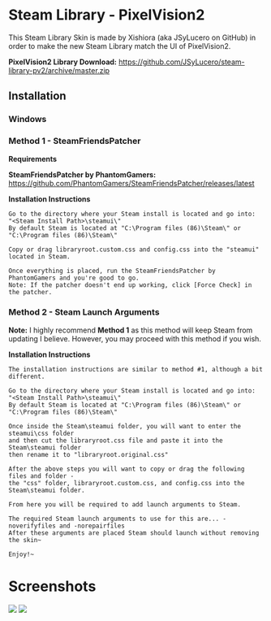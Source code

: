 # Steam Library - PixelVision2
This Steam Library Skin is made by Xishiora (aka JSyLucero on GitHub) in order to make the new Steam Library match the UI of PixelVision2.  

**PixelVision2 Library Download:** https://github.com/JSyLucero/steam-library-pv2/archive/master.zip

## Installation
### Windows
### Method 1 - SteamFriendsPatcher
**Requirements**

**SteamFriendsPatcher by PhantomGamers:** https://github.com/PhantomGamers/SteamFriendsPatcher/releases/latest  

**Installation Instructions**

    Go to the directory where your Steam install is located and go into:
    "<Steam Install Path>\steamui\"
    By default Steam is located at "C:\Program files (86)\Steam\" or "C:\Program files (86)\Steam\"
    
    Copy or drag libraryroot.custom.css and config.css into the "steamui" located in Steam.
    
    Once everything is placed, run the SteamFriendsPatcher by PhantomGamers and you're good to go.
    Note: If the patcher doesn't end up working, click [Force Check] in the patcher.

### Method 2 - Steam Launch Arguments
**Note:** I highly recommend **Method 1** as this method will keep Steam from updating I believe.
However, you may proceed with this method if you wish.

**Installation Instructions**

    The installation instructions are similar to method #1, although a bit different.

    Go to the directory where your Steam install is located and go into:
    "<Steam Install Path>\steamui\"
    By default Steam is located at "C:\Program files (86)\Steam\" or "C:\Program files (86)\Steam\"
    
    Once inside the Steam\steamui folder, you will want to enter the steamui\css folder 
    and then cut the libraryroot.css file and paste it into the Steam\steamui folder
    then rename it to "libraryroot.original.css"

    After the above steps you will want to copy or drag the following files and folder -
    the "css" folder, libraryroot.custom.css, and config.css into the Steam\steamui folder.
    
    From here you will be required to add launch arguments to Steam.
    
    The required Steam launch arguments to use for this are... -noverifyfiles and -norepairfiles
    After these arguments are placed Steam should launch without removing the skin~

    Enjoy!~

# Screenshots

![](https://i.imgur.com/elKRglo.jpg)
![](https://i.imgur.com/KA2sLL2.jpg)
